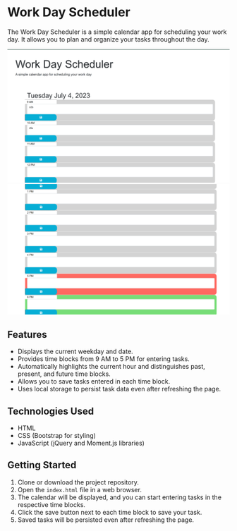 # Work Day Scheduler

The Work Day Scheduler is a simple calendar app for scheduling your work day. It allows you to plan and organize your tasks throughout the day.

![Screenshot1](images/planner1.png)
![Screenshot2](images/planner2.png)


## Features

- Displays the current weekday and date.
- Provides time blocks from 9 AM to 5 PM for entering tasks.
- Automatically highlights the current hour and distinguishes past, present, and future time blocks.
- Allows you to save tasks entered in each time block.
- Uses local storage to persist task data even after refreshing the page.

## Technologies Used

- HTML
- CSS (Bootstrap for styling)
- JavaScript (jQuery and Moment.js libraries)

## Getting Started

1. Clone or download the project repository.
2. Open the `index.html` file in a web browser.
3. The calendar will be displayed, and you can start entering tasks in the respective time blocks.
4. Click the save button next to each time block to save your task.
5. Saved tasks will be persisted even after refreshing the page.
